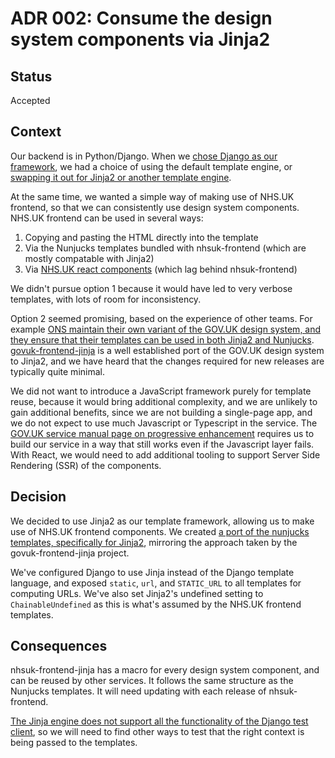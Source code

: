 # ADR 002: Consume the design system components via Jinja2

## Status

Accepted

## Context

Our backend is in Python/Django. When we [chose Django as our framework](../ADR-001-Use_Django_framework.md), we had a choice of using the default template engine, or [swapping it out for Jinja2 or another template engine](https://docs.djangoproject.com/en/5.2/topics/templates/#support-for-template-engines).

At the same time, we wanted a simple way of making use of NHS.UK frontend, so that we can consistently use design system components. NHS.UK frontend can be used in several ways:

1. Copying and pasting the HTML directly into the template
2. Via the Nunjucks templates bundled with nhsuk-frontend (which are mostly compatable with Jinja2)
3. Via [NHS.UK react components](https://github.com/NHSDigital/nhsuk-react-components) (which lag behind nhsuk-frontend)

We didn't pursue option 1 because it would have led to very verbose templates, with lots of room for inconsistency.

Option 2 seemed promising, based on the experience of other teams. For example [ONS maintain their own variant of the GOV.UK design system, and they ensure that their templates can be used in both Jinja2 and Nunjucks](https://service-manual.ons.gov.uk/design-system/guidance/templating-in-nunjucks). [govuk-frontend-jinja](https://github.com/LandRegistry/govuk-frontend-jinja) is a well established port of the GOV.UK design system to Jinja2, and we have heard that the changes required for new releases are typically quite minimal.

We did not want to introduce a JavaScript framework purely for template reuse, because it would bring additional complexity,
and we are unlikely to gain additional benefits, since we are not building a single-page app, and we do not expect to use
much Javascript or Typescript in the service. The [GOV.UK service manual page on progressive enhancement](https://www.gov.uk/service-manual/technology/using-progressive-enhancement) requires us to build our service in a way that still works even if the Javascript layer fails. With React, we would need to add additional tooling to support Server Side Rendering (SSR) of the components.

## Decision

We decided to use Jinja2 as our template framework, allowing us to make use of NHS.UK frontend components.
We created [a port of the nunjucks templates, specifically for Jinja2](https://github.com/NHSDigital/nhsuk-frontend-jinja), mirroring the approach taken by the govuk-frontend-jinja project.

We've configured Django to use Jinja instead of the Django template language, and exposed `static`, `url`, and `STATIC_URL` to all templates for computing URLs. We've also set Jinja2's undefined setting to `ChainableUndefined` as this is what's assumed by the NHS.UK frontend templates.

## Consequences

nhsuk-frontend-jinja has a macro for every design system component, and can be reused by other services. It follows the same structure as the Nunjucks templates. It will need updating with each release of nhsuk-frontend.

[The Jinja engine does not support all the functionality of the Django test client](https://code.djangoproject.com/ticket/24622),
so we will need to find other ways to test that the right context is being passed to the templates.
